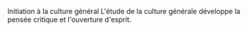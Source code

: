 Initiation à la culture général
L'étude de la culture générale développe la pensée critique et l'ouverture d'esprit.
